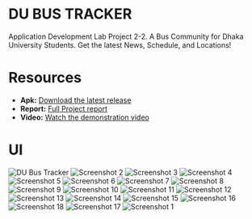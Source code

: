# DU BUS TRACKER
Application Development Lab Project 2-2. A Bus Community for Dhaka University Students. Get the latest News, Schedule, and Locations!


# Resources
- **Apk:** [Download the latest release](https://github.com/ignite312/DU-Bus-Tracker/releases/download/v1.0/DU-Bus-Tracker.apk)
- **Report:** [Full Project report](https://docs.google.com/document/d/13h2fTJc-wnMf5Zg1MVGxcOOLcPV5qF3TVWX3RiQ2o9g/edit?usp=sharing)
- **Video:** [Watch the demonstration video](https://youtu.be/xXtqRQ9cYj8)

# UI
![DU Bus Tracker](https://github.com/ignite312/DU-Bus-Tracker/blob/main/UI/Screenshot%202024-01-20%20at%209.21.06%20PM.png)
![Screenshot 2](https://github.com/ignite312/DU-Bus-Tracker/blob/main/UI/Screenshot%202024-01-20%20at%209.21.13%20PM.png)
![Screenshot 3](https://github.com/ignite312/DU-Bus-Tracker/blob/main/UI/Screenshot%202024-01-20%20at%209.21.19%20PM.png)
![Screenshot 4](https://github.com/ignite312/DU-Bus-Tracker/blob/main/UI/Screenshot%202024-01-20%20at%209.21.25%20PM.png)
![Screenshot 5](https://github.com/ignite312/DU-Bus-Tracker/blob/main/UI/Screenshot%202024-01-20%20at%209.21.32%20PM.png)
![Screenshot 6](https://github.com/ignite312/DU-Bus-Tracker/blob/main/UI/Screenshot%202024-01-20%20at%209.21.38%20PM.png)
![Screenshot 7](https://github.com/ignite312/DU-Bus-Tracker/blob/main/UI/Screenshot%202024-01-20%20at%209.21.44%20PM.png)
![Screenshot 8](https://github.com/ignite312/DU-Bus-Tracker/blob/main/UI/Screenshot%202024-01-20%20at%209.21.50%20PM.png)
![Screenshot 9](https://github.com/ignite312/DU-Bus-Tracker/blob/main/UI/Screenshot%202024-01-20%20at%209.21.57%20PM.png)
![Screenshot 10](https://github.com/ignite312/DU-Bus-Tracker/blob/main/UI/Screenshot%202024-01-20%20at%209.22.03%20PM.png)
![Screenshot 11](https://github.com/ignite312/DU-Bus-Tracker/blob/main/UI/Screenshot%202024-01-20%20at%209.22.09%20PM.png)
![Screenshot 12](https://github.com/ignite312/DU-Bus-Tracker/blob/main/UI/Screenshot%202024-01-20%20at%209.22.16%20PM.png)
![Screenshot 13](https://github.com/ignite312/DU-Bus-Tracker/blob/main/UI/Screenshot%202024-01-20%20at%209.22.22%20PM.png)
![Screenshot 14](https://github.com/ignite312/DU-Bus-Tracker/blob/main/UI/Screenshot%202024-01-20%20at%209.22.28%20PM.png)
![Screenshot 15](https://github.com/ignite312/DU-Bus-Tracker/blob/main/UI/Screenshot%202024-01-20%20at%209.22.34%20PM.png)
![Screenshot 16](https://github.com/ignite312/DU-Bus-Tracker/blob/main/UI/Screenshot%202024-01-20%20at%209.22.41%20PM.png)
![Screenshot 18](https://github.com/ignite312/DU-Bus-Tracker/blob/main/UI/Screenshot%202024-01-20%20at%209.22.53%20PM.png)
![Screenshot 17](https://github.com/ignite312/DU-Bus-Tracker/blob/main/UI/Screenshot%202024-01-20%20at%209.22.47%20PM.png)
![Screenshot 1](https://github.com/ignite312/DU-Bus-Tracker/blob/main/UI/Screenshot%202024-01-20%20at%2010.45.11%20PM.png)
